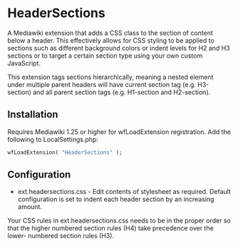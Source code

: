 # HeaderSections

A Mediawiki extension that adds a CSS class to the section of content below
a header. This effectively allows for CSS styling to be applied to sections
such as different background colors or indent levels for H2 and H3 sections
or to target a certain section type using your own custom JavaScript. 

This extension tags sections hierarchically, meaning a nested element under
multiple parent headers will have current section tag (e.g. H3-section) and
all parent section tags (e.g. H1-section and H2-section).

## Installation

Requires Mediawiki 1.25 or higher for wfLoadExtension registration. Add the
following to LocalSettings.php:

```php
wfLoadExtension( "HeaderSections" );
```

## Configuration

* ext.headersections.css - Edit contents of stylesheet as required. Default
configuration is set to indent each header section by an increasing amount.

Your CSS rules in ext.headersections.css needs to be in the proper order so
that the higher numbered section rules (H4) take precedence over the lower-
numbered section rules (H3).